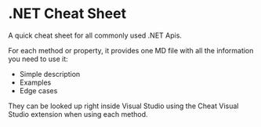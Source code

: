 # .NET Cheat Sheet
A quick cheat sheet for all commonly used .NET Apis.

For each method or property, it provides one MD file with all the information you need to use it:
- Simple description
- Examples
- Edge cases

They can be looked up right inside Visual Studio using the Cheat Visual Studio extension when using each method.

